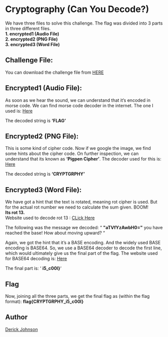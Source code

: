 # Cryptography (Can You Decode?)

We have three files to solve this challenge. The flag was divided into 3 parts in three different files.\
**1. encrypted1 (Audio File)\
2. encrypted2 (PNG File)\
3. encrypted3 (Word File)**

##  Challenge File:

You can download the challenge file from [HERE](https://github.com/cybsecsid/MriirsCTF/raw/main/WriteUp/Cryptography/Cryptography.zip)

## Encrypted1 (Audio File):

As soon as we hear the sound, we can understand that it’s encoded in morse code. We can find morse code decoder in the internet. The one I used is: [Here](https://morsecode.world/international/decoder/audio-decoder-adaptive.html)

The decoded string is **‘FLAG’**


## Encrypted2 (PNG File):

This is some kind of cipher code. Now if we google the image, we find some hints about the cipher code. On further inspection, we can understand that its known as **‘Pigpen Cipher’**. The decoder used for this is: [Here](https://planetcalc.com/7842/)

The decoded string is **‘CRYPTGRPHY’**

## Encrypted3 (Word File):

 We have got a hint that the text is rotated, meaning rot cipher is used. But for the actual rot number we need to calculate the sum given.
BOOM! \
**Its rot 13.**\
Website used to decode rot 13 : [CLick Here](https://rot13.com/)


The following was the message we decoded:
“ 
**"aTVfYzAwbH0="** 
you have reached the base! How about moving upward? “

Again, we got the hint that it’s a BASE encoding. And the widely used BASE encoding is BASE64. So, we use a BASE64 decoder to decode the first line, which would ultimately give us the final part of the flag. 
The website used for BASE64 decoding is:
[Here](https://www.base64decode.org/)

The final part is:
‘ **i5_c00l}**‘




## Flag
Now, joining all the three parts, we get the final flag as (within the flag format):
**flag{CRYPTGRPHY_i5_c00l}**




## Author
 [Derick Johnson](https://www.linkedin.com/in/derick-m-johnson/)
